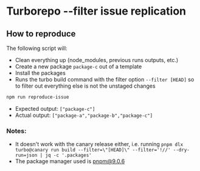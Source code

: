 # Turborepo --filter issue replication

## How to reproduce

The following script will:

- Clean everything up (node_modules, previous runs outputs, etc.)
- Create a new package `package-c` out of a template
- Install the packages
- Runs the turbo build command with the filter option `--filter [HEAD]` so to filter out everything else is not the unstaged changes

```sh
npm run reproduce-issue
```

- Expected output: `["package-c"]`
- Actual output: `["package-a","package-b","package-c"]`

### Notes:

- It doesn't work with the canary release either, i.e. running `pnpm dlx turbo@canary run build --filter=\"[HEAD]\" --filter='!//' --dry-run=json | jq -c '.packages'`
- The package manager used is pnpm@9.0.6
